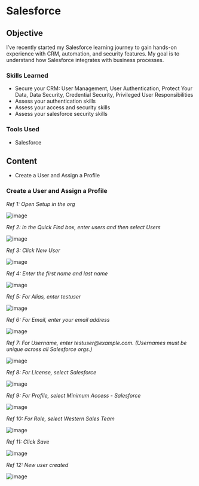 # Salesforce

## Objective

I’ve recently started my Salesforce learning journey to gain hands-on experience with CRM, automation, and security features. My goal is to understand how Salesforce integrates with business processes.

### Skills Learned

- Secure your CRM: User Management, User Authentication, Protect Your Data, Data Security, Credential Security, Privileged User Responsibilities
- Assess your authentication skills
- Assess your access and security skills
- Assess your salesforce security skills

### Tools Used

- Salesforce

## Content
- Create a User and Assign a Profile


### Create a User and Assign a Profile

*Ref 1: Open Setup in the org*

![image](https://github.com/user-attachments/assets/309d195d-f332-4e08-9749-9995c929063e)

*Ref 2: In the Quick Find box, enter users and then select Users*

![image](https://github.com/user-attachments/assets/c8cdfa34-a1e8-49db-8087-0a86bbbe2f39)

*Ref 3: Click New User*

![image](https://github.com/user-attachments/assets/73fd6a10-bf43-4cf1-ab0f-387c90c61a39)

*Ref 4: Enter the first name and last name*

![image](https://github.com/user-attachments/assets/4f8dc45e-9680-4823-8cf7-c957cb89b356)

*Ref 5: For Alias, enter testuser*

![image](https://github.com/user-attachments/assets/c301e5b1-9437-42f3-ba8b-054bb76c9965)

*Ref 6: For Email, enter your email address*

![image](https://github.com/user-attachments/assets/eb99e694-a94e-434c-9a7b-a848aa64a763)

*Ref 7: For Username, enter <YourInitials>_testuser_<YYYYMMDD>@example.com. (Usernames must be unique across all Salesforce orgs.)*

![image](https://github.com/user-attachments/assets/e3b3c1ce-5f44-4ae8-95d7-4d197d0bf67d)

*Ref 8: For License, select Salesforce*

![image](https://github.com/user-attachments/assets/ec95f226-0b92-496d-84c7-e8afef31195f)

*Ref 9: For Profile, select Minimum Access - Salesforce*

![image](https://github.com/user-attachments/assets/1d7d01d9-a3f6-495c-b3cd-ccc064b3cd31)

*Ref 10: For Role, select Western Sales Team*

![image](https://github.com/user-attachments/assets/6c2d2c3b-30b0-45aa-b47e-2d1a80e7af4a)

*Ref 11: Click Save* 

![image](https://github.com/user-attachments/assets/f48065b2-e6c7-46b1-98ed-6a638a5a4721)

*Ref 12: New user created*

![image](https://github.com/user-attachments/assets/c0a4b066-4e98-4cd3-a83f-1b46362ae668)
